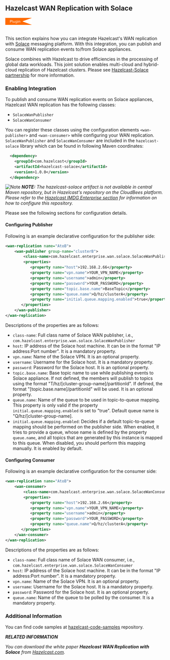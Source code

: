 
## Hazelcast WAN Replication with Solace

<img src="images/Plugin_New.png" alt="Solace Plugin" height="22" width="84">
<br></br>

This section explains how you can integrate Hazelcast's WAN replication with [Solace](http://www.solacesystems.com/) messaging platform. With this integration, you can publish and consume WAN replication events to/from Solace appliances. 

Solace combines with Hazelcast to drive efficiencies in the processing of global data workloads. This joint solution enables multi-cloud and hybrid-cloud replication of Hazelcast clusters. Please see [Hazelcast-Solace partnership](https://hazelcast.com/partner/solace/) for more information.
 
### Enabling Integration
 
To publish and consume WAN replication events on Solace appliances, Hazelcast WAN replication has the following classes:
 
 - `SolaceWanPublisher`
 - `SolaceWanConsumer`
 
You can register these classes using the configuration elements `<wan-publisher>` and `<wan-consumer>` while configuring your WAN replication.
`SolaceWanPublisher` and `SolaceWanConsumer` are included in the `hazelcast-solace` library which can be found in following Maven coordinates:

```xml
  <dependency>
    <groupId>com.hazelcast</groupId>
    <artifactId>hazelcast-solace</artifactId>
    <version>1.0.0</version>
  </dependency>
```
 
![Note](images/NoteSmall.jpg) ***NOTE:*** *The hazelcast-solace artifact is not available in central Maven repository, but in Hazelcast's repository on the CloudBees platform. Please refer to the [Hazelcast IMDG Enterprise section](#hazelcast-imdg-enterprise) for information on how to configure this repository.*
 
 
Please see the following sections for configuration details.
 
#### Configuring Publisher
 
Following is an example declarative configuration for the publisher side:
 
 ```xml
 <wan-replication name="AtoB">
     <wan-publisher group-name="clusterB">
         <class-name>com.hazelcast.enterprise.wan.solace.SolaceWanPublisher</class-name>
         <properties>
 			<property name="host">192.168.2.66</property>
 			<property name="vpn.name">YOUR_VPN_NAME</property>
 			<property name="username">admin</property>
 			<property name="password">YOUR_PASSWORD</property>
 			<property name="topic.base.name">BaseTopic</property>
 			<property name="queue.name">Q/hz/clusterA</property>
 			<property name="initial.queue.mapping.enabled">true</property>
 		</properties>
     </wan-publisher>
 </wan-replication>
 ```
 
 Descriptions of the properties are as follows:
 
 - `class-name`: Full class name of Solace WAN publisher, i.e., `com.hazelcast.enterprise.wan.solace.SolaceWanPublisher`
 - `host`: IP address of the Solace host machine. It can be in the format "IP address:Port number". It is a mandatory property.
 - `vpn.name`: Name of the Solace VPN. It is an optional property.
 - `username`: Username for the Solace host. It is a mandatory property.
 - `password`: Password for the Solace host. It is an optional property.
 - `topic.base.name`: Base topic name to use while publishing events to Solace appliance. If not defined, the members will publish to topics using the format "T/hz/[cluster-group-name]/partitionId". If defined, the format "[topic.base.name]/partitionId" will be used. It is an optional property.
 - `queue.name`: Name of the queue to be used in topic-to-queue mapping. This property is only valid if the property `initial.queue.mapping.enabled` is set to "true". Default queue name is "Q/hz/[cluster-group-name].
 - `initial.queue.mapping.enabled`: Decides if a default topic-to-queue mapping should be performed on the publisher side. When enabled, it tries to provide a queue, whose name is defined by the property `queue.name`, and all topics that are generated by this instance is mapped to this queue. When disabled, you should perform this mapping manually. It is enabled by default.
 
 
 
#### Configuring Consumer
 
Following is an example declarative configuration for the consumer side:
 
 ```xml
 <wan-replication name="AtoB">
     <wan-consumer>
         <class-name>com.hazelcast.enterprise.wan.solace.SolaceWanConsumer</class-name>
         <properties>
 			<property name="host">192.168.2.66</property>
 			<property name="vpn.name">YOUR_VPN_NAME</property>
 			<property name="username">admin</property>
 			<property name="password">YOUR_PASSWORD</property>
 			<property name="queue.name">Q/hz/clusterA</property>
 		</properties>
     </wan-consumer>
 </wan-replication>
 ```
 
 Descriptions of the properties are as follows:
 
 - `class-name`: Full class name of Solace WAN consumer, i.e., `com.hazelcast.enterprise.wan.solace.SolaceWanConsumer`
 - `host`: IP address of the Solace host machine. It can be in the format "IP address:Port number". It is a mandatory property.
 - `vpn.name`: Name of the Solace VPN. It is an optional property.
 - `username`: Username for the Solace host. It is a mandatory property.
 - `password`: Password for the Solace host. It is an optional property.
 - `queue.name`: Name of the queue to be polled by the consumer. It is a mandatory property.
 
 
### Additional Information
 
You can find code samples at [hazelcast-code-samples](https://github.com/hazelcast/hazelcast-code-samples/tree/master/enterprise/wan-replication/src/main/java/com/hazelcast/wan/solace) repository.
 
 ***RELATED INFORMATION***
 
 *You can download the white paper **Hazelcast WAN Replication with Solace** from
 <a href="https://hazelcast.com/resources/hazelcast-wan-replication-solace/" target="_blank">Hazelcast.com</a>.*
